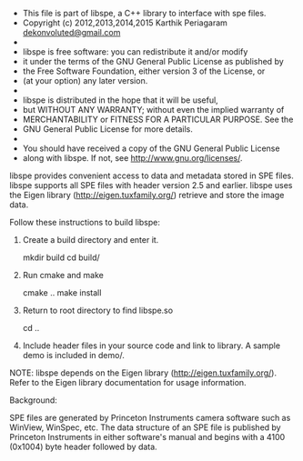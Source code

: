 * This file is part of libspe, a C++ library to interface with spe files.
* Copyright (c) 2012,2013,2014,2015 Karthik Periagaram <dekonvoluted@gmail.com>
*
* libspe is free software: you can redistribute it and/or modify
* it under the terms of the GNU General Public License as published by
* the Free Software Foundation, either version 3 of the License, or
* (at your option) any later version.
*
* libspe is distributed in the hope that it will be useful,
* but WITHOUT ANY WARRANTY; without even the implied warranty of
* MERCHANTABILITY or FITNESS FOR A PARTICULAR PURPOSE.  See the
* GNU General Public License for more details.
*
* You should have received a copy of the GNU General Public License
* along with libspe.  If not, see <http://www.gnu.org/licenses/>.

libspe provides convenient access to data and metadata stored in
SPE files. libspe supports all SPE files with header version 2.5
and earlier. libspe uses the Eigen library (http://eigen.tuxfamily.org/)
retrieve and store the image data.

Follow these instructions to build libspe:

1. Create a build directory and enter it.

    mkdir build
    cd build/

2. Run cmake and make

    cmake ..
    make install

3. Return to root directory to find libspe.so

    cd ..

4. Include header files in your source code and link to library.
   A sample demo is included in demo/.

NOTE: libspe depends on the Eigen library (http://eigen.tuxfamily.org/).
Refer to the Eigen library documentation for usage information.

Background:

SPE files are generated by Princeton Instruments camera software
such as WinView, WinSpec, etc. The data structure of an SPE file
is published by Princeton Instruments in either software's manual
and begins with a 4100 (0x1004) byte header followed by data.

